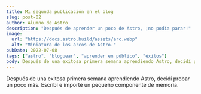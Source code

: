 ```yaml
---
title: Mi segunda publicación en el blog
slug: post-02
author: Alumno de Astro
description: "Después de aprender un poco de Astro, ¡no podía parar!"
image:
  url: "https://docs.astro.build/assets/arc.webp"
  alt: "Miniatura de los arcos de Astro."
pubDate: 2022-07-08
tags: ["astro", "bloguear", "aprender en público", "éxitos"]
body: Después de una exitosa primera semana aprendiendo Astro, decidí probar un poco más. Escribí e importé un pequeño componente de memoria.
---
```


Después de una exitosa primera semana aprendiendo Astro, decidí probar un poco más. Escribí e importé un pequeño componente de memoria.
